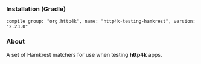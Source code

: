 ### Installation (Gradle)
```compile group: "org.http4k", name: "http4k-testing-hamkrest", version: "2.23.0"```

### About

A set of Hamkrest matchers for use when testing **http4k** apps.
